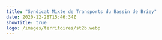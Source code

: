 ```yaml
---
title: "Syndicat Mixte de Transports du Bassin de Briey"
date: 2020-12-28T15:46:34Z
showTitle: true
logo: /images/territoires/st2b.webp
---
```

